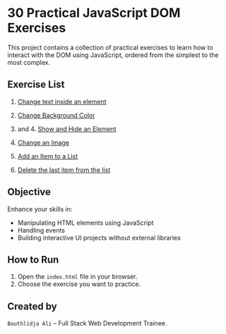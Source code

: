 # 30 Practical JavaScript DOM Exercises

This project contains a collection of practical exercises to learn how to interact with the DOM using JavaScript, ordered from the simplest to the most complex.

## Exercise List

1. [Change text inside an element](exercises/ex01-change-text/)

2. [Change Background Color](exercises/ex02-change-background-color/)

3. and 4. [Show and Hide an Element](exercises/ex03-and-ex04-Show-and-Hide-an-Element/)

4. [Change an Image](exercises/ex05-Change-an-Image/)

5. [Add an Item to a List](exercises/ex06-Add-Item-List/)

6. [Delete the last item from the list](exercises/ex07-Delete-Last-Item/)

## Objective

Enhance your skills in:

- Manipulating HTML elements using JavaScript
- Handling events
- Building interactive UI projects without external libraries

## How to Run

1. Open the `index.html` file in your browser.
2. Choose the exercise you want to practice.

## Created by

`Bouthlidja Ali` – Full Stack Web Development Trainee.
